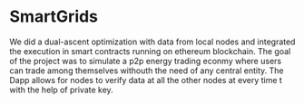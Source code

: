 # SmartGrids


We did a dual-ascent optimization with data from local nodes and integrated the execution in smart contracts running on ethereum blockchain.
The goal of the project was to simulate a p2p energy trading econmy where users can trade among themselves withouth the need of any central entity.
The Dapp allows for nodes to verify data at all the other nodes at every time t with the help of private key.
